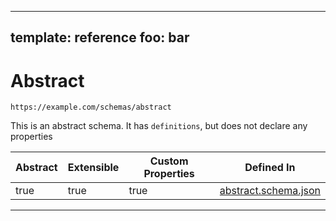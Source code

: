 
---
template: reference
foo: bar
---

# Abstract
```
https://example.com/schemas/abstract
```

This is an abstract schema. It has `definitions`, but does not declare any properties

| Abstract | Extensible | Custom Properties | Defined In |
|----------|------------|-------------------|------------|
| true | true | true | [abstract.schema.json](abstract.schema.json) |
---